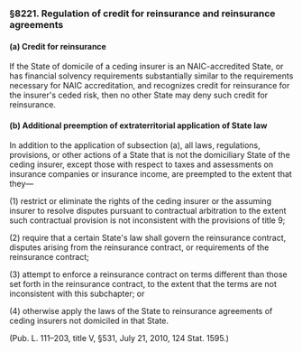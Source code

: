 ### §8221. Regulation of credit for reinsurance and reinsurance agreements ###

#### (a) Credit for reinsurance ####

If the State of domicile of a ceding insurer is an NAIC-accredited State, or has financial solvency requirements substantially similar to the requirements necessary for NAIC accreditation, and recognizes credit for reinsurance for the insurer's ceded risk, then no other State may deny such credit for reinsurance.

#### (b) Additional preemption of extraterritorial application of State law ####

In addition to the application of subsection (a), all laws, regulations, provisions, or other actions of a State that is not the domiciliary State of the ceding insurer, except those with respect to taxes and assessments on insurance companies or insurance income, are preempted to the extent that they—

(1) restrict or eliminate the rights of the ceding insurer or the assuming insurer to resolve disputes pursuant to contractual arbitration to the extent such contractual provision is not inconsistent with the provisions of title 9;

(2) require that a certain State's law shall govern the reinsurance contract, disputes arising from the reinsurance contract, or requirements of the reinsurance contract;

(3) attempt to enforce a reinsurance contract on terms different than those set forth in the reinsurance contract, to the extent that the terms are not inconsistent with this subchapter; or

(4) otherwise apply the laws of the State to reinsurance agreements of ceding insurers not domiciled in that State.

(Pub. L. 111–203, title V, §531, July 21, 2010, 124 Stat. 1595.)